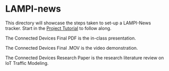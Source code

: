 # LAMPI-news

This directory will showcase the steps taken to set-up a LAMPI-News tracker. Start in the [Project Tutorial](./Tutorial) to follow along.

The Connected Devices Final PDF is the in-class presentation. 

The Connected Devices Final .MOV is the video demonstration.

The Connected Devices Research Paper is the research literature review on IoT Traffic Modeling.
